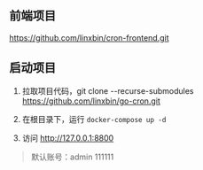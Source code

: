 ## 前端项目

https://github.com/linxbin/cron-frontend.git

## 启动项目

1. 拉取项目代码，git clone --recurse-submodules https://github.com/linxbin/go-cron.git

2. 在根目录下，运行 `docker-compose up -d`

3. 访问 http://127.0.0.1:8800

>默认账号：admin 111111
